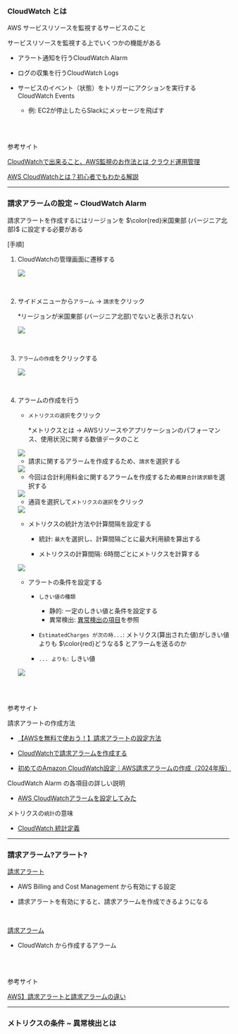 ### CloudWatch とは

AWS サービスリソースを監視するサービスのこと

サービスリソースを監視する上でいくつかの機能がある
- アラート通知を行うCloudWatch Alarm

- ログの収集を行うCloudWatch Logs

- サービスのイベント（状態）をトリガーにアクションを実行するCloudWatch Events
    - 例: EC2が停止したらSlackにメッセージを飛ばす

<br>
<br>

参考サイト

[CloudWatchで出来ること、AWS監視のお作法とは クラウド運用管理](https://www.fujitsu.com/jp/products/software/resources/feature-stories/cloud-operation/aws-monitoring/)

[AWS CloudWatchとは？初心者でもわかる解説](https://www.future.ad.jp/futuremedia/keyword_cloudwatch/)

---

### 請求アラームの設定 ~ CloudWatch Alarm

請求アラートを作成するにはリージョンを $\color{red}米国東部 (バージニア北部)$ に設定する必要がある

\[手順\]

1. CloudWatchの管理画面に遷移する

    <img src="./img/CloudWatch-Billing-Alarm_1.png" />

<br>

2. サイドメニューから`アラーム` → `請求`をクリック

    *リージョンが米国東部 (バージニア北部)でないと表示されない

    <img src="./img/CloudWatch-Billing-Alarm_2.png" />

<br>

3. `アラームの作成`をクリックする

    <img src="./img/CloudWatch-Billing-Alarm_3.png" />

<br>

4. アラームの作成を行う

    - `メトリクスの選択`をクリック

        *メトリクスとは → AWSリソースやアプリケーションのパフォーマンス、使用状況に関する数値データのこと

    <img src="./img/CloudWatch-Billing-Alarm_4.png" />

    <br>

    - 請求に関するアラームを作成するため、`請求`を選択する

    <img src="./img/CloudWatch-Billing-Alarm_5.png" />

    <br>

    - 今回は合計利用料金に関するアラームを作成するため`概算合計請求額`を選択する

    <img src="./img/CloudWatch-Billing-Alarm_6.png" />

    <br>

    - 通貨を選択して`メトリクスの選択`をクリック

    <img src="./img/CloudWatch-Billing-Alarm_7.png" />

    <br>

    - メトリクスの統計方法や計算間隔を設定する

        - 統計: `最大`を選択し、計算間隔ごとに最大利用額を算出する

        - メトリクスの計算間隔: 6時間ごとにメトリクスを計算する

    <img src="./img/CloudWatch-Billing-Alarm_8.png" />

    <br>

    - アラートの条件を設定する

        - `しきい値の種類`
            - 静的: 一定のしきい値と条件を設定する
            - 異常検出: [異常検出の項目](#メトリクスの条件--異常検出とは)を参照

        - `EstimatedCharges が次の時...`: メトリクス(算出された値)がしきい値よりも $\color{red}どうなる$ とアラームを送るのか

        - `... よりも`: しきい値

    <img src="./img/CloudWatch-Billing-Alarm_9.png" />

<br>
<br>

参考サイト

請求アラートの作成方法
- [【AWSを無料で使おう！】請求アラートの設定方法](https://note.alhinc.jp/n/ncb72772312e8)

- [CloudWatchで請求アラームを作成する](https://zenn.dev/mn87/articles/ec5a57228c491c)

- [初めてのAmazon CloudWatch設定｜AWS請求アラームの作成（2024年版）](https://qiita.com/FuruFuroof/items/7b4cf7b0e8c8244a36d8)

CloudWatch Alarm の各項目の詳しい説明
- [AWS CloudWatchアラームを設定してみた](https://zenn.dev/myatti/articles/a4d6333ea9edf9)

メトリクスの`統計`の意味
- [CloudWatch 統計定義](https://docs.aws.amazon.com/ja_jp/AmazonCloudWatch/latest/monitoring/Statistics-definitions.html)


---

### 請求アラーム?アラート?

[請求アラート](./請求アラートの設定.md)

- AWS Billing and Cost Management から有効にする設定

- 請求アラートを有効にすると、請求アラームを作成できるようになる

<br>

[請求アラーム](#請求アラームの設定--cloudwatch-alarm)

- CloudWatch から作成するアラーム

<br>
<br>

参考サイト

[AWS】請求アラートと請求アラームの違い](https://zenn.dev/okaki_se/articles/5b5b69a3b215e5)

---

### メトリクスの条件 ~ 異常検出とは